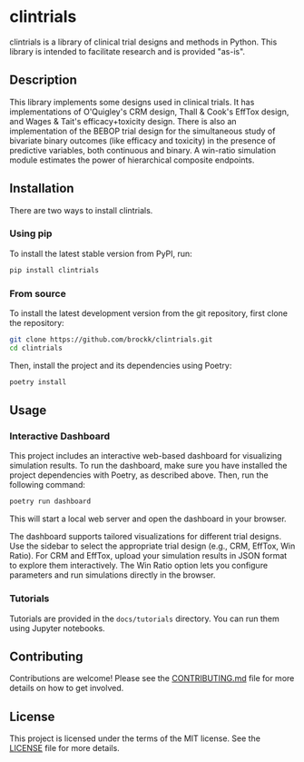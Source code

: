 # clintrials

clintrials is a library of clinical trial designs and methods in Python. This library is intended to facilitate research and is provided "as-is".

## Description

This library implements some designs used in clinical trials. It has implementations of O'Quigley's CRM design, Thall & Cook's EffTox design, and Wages & Tait's efficacy+toxicity design. There is also an implementation of the BEBOP trial design for the simultaneous study of bivariate binary outcomes (like efficacy and toxicity) in the presence of predictive variables, both continuous and binary. A win-ratio simulation module estimates the power of hierarchical composite endpoints.

## Installation

There are two ways to install clintrials.

### Using pip

To install the latest stable version from PyPI, run:

```bash
pip install clintrials
```

### From source

To install the latest development version from the git repository, first clone the repository:

```bash
git clone https://github.com/brockk/clintrials.git
cd clintrials
```

Then, install the project and its dependencies using Poetry:

```bash
poetry install
```

## Usage

### Interactive Dashboard

This project includes an interactive web-based dashboard for visualizing simulation results. To run the dashboard, make sure you have installed the project dependencies with Poetry, as described above. Then, run the following command:

```bash
poetry run dashboard
```

This will start a local web server and open the dashboard in your browser.

The dashboard supports tailored visualizations for different trial designs. Use the sidebar to select the appropriate trial design (e.g., CRM, EffTox, Win Ratio). For CRM and EffTox, upload your simulation results in JSON format to explore them interactively. The Win Ratio option lets you configure parameters and run simulations directly in the browser.

### Tutorials

Tutorials are provided in the `docs/tutorials` directory. You can run them using Jupyter notebooks.

## Contributing

Contributions are welcome! Please see the [CONTRIBUTING.md](CONTRIBUTING.md) file for more details on how to get involved.

## License

This project is licensed under the terms of the MIT license. See the [LICENSE](LICENSE) file for more details.
